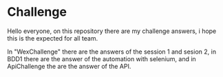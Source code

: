 # Challenge

Hello everyone, on this repository there are my challenge answers,  i hope this is the expected for all team. 

In "WexChallenge" there are the answers of the session 1 and sesion 2, in BDD1 there are the answer of the automation with selenium, and in ApiChallenge the are the answer of the API.
